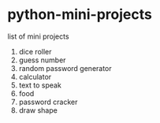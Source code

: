 # python-mini-projects
<p>list of mini projects</p>
<ol>
  <li>dice roller</li>
  <li>guess number</li>
  <li>random password generator</li>
  <li>calculator</li>
  <li>text to speak</li>
  <li>food</li>
  <li>password cracker</li>
  <li>draw shape</li>
</ol>
